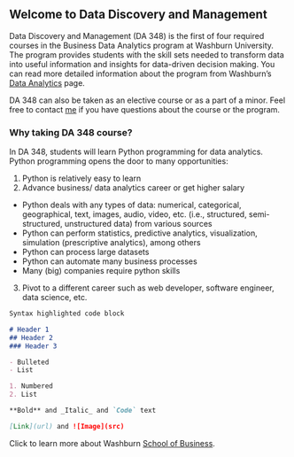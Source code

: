 ## Welcome to Data Discovery and Management

Data Discovery and Management (DA 348) is the first of four required courses in the Business Data Analytics program at Washburn University. The program provides students with the skill sets needed to transform data into useful information and insights for data-driven decision making. You can read more detailed information about the program from Washburn’s   [Data Analytics](https://www.washburn.edu/academics/college-schools/business/bba-data-analytics.html) page. 

DA 348 can also be taken as an elective course or as a part of a minor. Feel free to contact [me](mailto:akhadian.harnowo@washburn.edu) if you have questions about the course or the program.

### Why taking DA 348 course?

In DA 348, students will learn Python programming for data analytics. Python programming opens the door to many opportunities:
1.	Python is relatively easy to learn
2.	Advance business/ data analytics career or get higher salary
- Python deals with any types of data: numerical, categorical, geographical, text, images, audio, video, etc. (i.e., structured, semi-structured, unstructured data) from various sources
- Python can perform statistics, predictive analytics, visualization, simulation (prescriptive analytics), among others
- Python can process large datasets
- Python can automate many business processes
- Many (big) companies require python skills
3.	Pivot to a different career such as web developer, software engineer, data science, etc.


```markdown
Syntax highlighted code block

# Header 1
## Header 2
### Header 3

- Bulleted
- List

1. Numbered
2. List

**Bold** and _Italic_ and `Code` text

[Link](url) and ![Image](src)
```

Click to learn more about Washburn [School of Business](https://www.washburn.edu/academics/college-schools/business/index.html).


